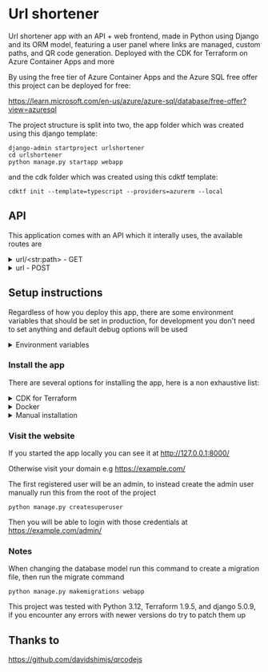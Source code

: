 # Url shortener

Url shortener app with an API + web frontend, made in Python using Django and its ORM model, featuring a user panel where links are managed, custom paths, and QR code generation. Deployed with the CDK for Terraform on Azure Container Apps and more

By using the free tier of Azure Container Apps and the Azure SQL free offer this project can be deployed for free:

https://learn.microsoft.com/en-us/azure/azure-sql/database/free-offer?view=azuresql

The project structure is split into two, the app folder which was created using this django template:

```
django-admin startproject urlshortener
cd urlshortener
python manage.py startapp webapp 
```

and the cdk folder which was created using this cdktf template:

`cdktf init --template=typescript --providers=azurerm --local`

## API

This application comes with an API which it interally uses, the available routes are

<details>
  <summary>url/&lt;str:path&gt; - GET</summary>
  This endpoint is used for checking if a given path exists in the url shortener database, sending a GET request to it will return a json response in the form of

  ```
  {
    'url': str | False,
    'note': str | None
  }
  ```

  For example
  ```
  curl -X GET http://127.0.0.1:8000/url/filip
  ```
  ```
  {"url": "https://www.linkedin.com/in/filipopo", "note": ""}
  ```
</details>

<details>
  <summary>url - POST</summary>
  This endpoint is used for inserting a new row into the url shortener database, sending a POST request to it will return a json response in the form of

  ```
  {
    'message': str | Form.errors,
    'url': bool
  }
  ```

  The data to send is of this type

  ```
  url: forms.URLField(max_length=255)
  path: forms.CharField(required=False, max_length=255)
  note: forms.CharField(required=False, max_length=255)
  ```

  For example
  ```
  csrf=$(curl -s -c - http://127.0.0.1:8000 | awk 'NR == 5 {print $7}')
  curl -b "csrftoken=${csrf}" -H "X-CSRFToken: ${csrf}" -d "url=https://example.com" http://127.0.0.1:8000/url
  ```
  ```
  {"message": "http://127.0.0.1:8000/u/A", "url": true}
  ```
</details>

## Setup instructions

Regardless of how you deploy this app, there are some environment variables that should be set in production, for development you don't need to set anything and default debug options will be used

<details>
  <summary>Environment variables</summary>
  For production you should turn off the debug mode, set a secret key and which domains the app will be served from

  ```
  DJANGO_KEY=(secret key)
  DJANGO_DEBUG=false
  DJANGO_HOSTS=example.com,www.example.com
  DJANGO_CSRF=https://example.com,https://www.example.com
  ```

  To generate the secret key you can use a service like https://djecrety.ir/ or a password manager, note that it should be at least 50 characters

  Setting `DB_EXTERNAL=true` will allow you to set the following, with the default values:

  ```
  DB_ENGINE=mssql
  DB_NAME=urlshortener
  DB_USER=sa
  DB_PASSWORD=P@ssw0rd!
  DB_HOST=example.database.windows.net
  DB_PORT=1433
  ```

  Otherwise, a `db.sqlite3` file will be created at the root of the project (where manage.py is)

  See the `app/urlshortener/settings.py` file for more info
</details>

### Install the app 

There are several options for installing the app, here is a non exhaustive list:

<details>
  <summary>CDK for Terraform</summary>

  For this approach you will need cdktf-cli: https://developer.hashicorp.com/terraform/tutorials/cdktf/cdktf-install

  Running `ckdtf deploy` will automagically deploy this application to Azure, `cdktf destroy` will delete the provisioned resources

  The CI/CD pipleine of this repository does this for you
</details>

<details>
  <summary>Docker</summary>

  For this approach you will need Docker: https://www.docker.com

  Running `docker compose up` will build the Dockerfile in the current directory and start 3 containers, the python app, a mssql database and an nginx static file server

  Alternatively, you can run just the python app like this:

  ```
  docker build -t urlshortener:latest .
  docker run --name urlshortener -d --restart unless-stopped -p 8000:8000 urlshortener:latest
  ```

  If you're deploying to the cloud, make sure you build for the right platform e.g `--platform linux/amd64`

  If you're going to use the mssql database, build with `--build-arg BUILD=mssql`
</details>

<details>
  <summary>Manual installation</summary>

  For this approach you will need Python (and pip): https://www.python.org/ additionally, if you plan on using mssql you will need unixodbc and msodbcsql

  When running these steps it's recommended to create a virtual environment: `python -m venv venv`

  the VE can be activated: `source venv/bin/activate` and deactivated: `deactivate`

  To get started install the dependencies, you may skip mssql if you don't plan on using it

  `pip install -r requirements.txt requirements-mssql.txt`

  Then this command to apply the database migrations

  `python manage.py migrate`

  Now you're ready to start the server, you may use the built in development server

  `python manage.py runserver`

  or gunicorn which is used in the docker image

  `gunicorn urlshortener.wsgi`

  in which case you will also need to gather static files, even in debug mode

  `python manage.py collectstatic`
</details>

### Visit the website

If you started the app locally you can see it at http://127.0.0.1:8000/

Otherwise visit your domain e.g https://example.com/

The first registered user will be an admin, to instead create the admin user manually run this from the root of the project

`python manage.py createsuperuser`

Then you will be able to login with those credentials at https://example.com/admin/

### Notes

When changing the database model run this command to create a migration file, then run the migrate command

`python manage.py makemigrations webapp`

This project was tested with Python 3.12, Terraform 1.9.5, and django 5.0.9, if you encounter any errors with newer versions do try to patch them up

## Thanks to

https://github.com/davidshimjs/qrcodejs
